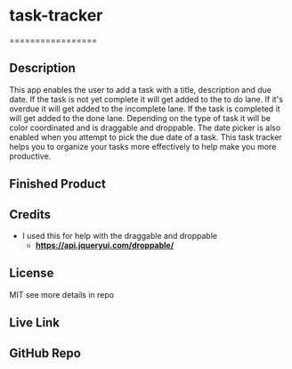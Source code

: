 # task-tracker

=================

## Description

This app enables the user to add a task with a title, description and due date. If the task is not yet complete it will get added to the to do lane. If it's overdue it will get added to the incomplete lane. If the task is completed it will get added to the done lane. Depending on the type of task it will be color coordinated and is draggable and droppable. The date picker is also enabled when you attempt to pick the due date of a task. This task tracker helps you to organize your tasks more effectively to help make you more productive. 

## Finished Product 

## Credits
  
  - I used this for help with the draggable and droppable
    - **<https://api.jqueryui.com/droppable/>**

## License

MIT see more details in repo

## Live Link

## GitHub Repo
